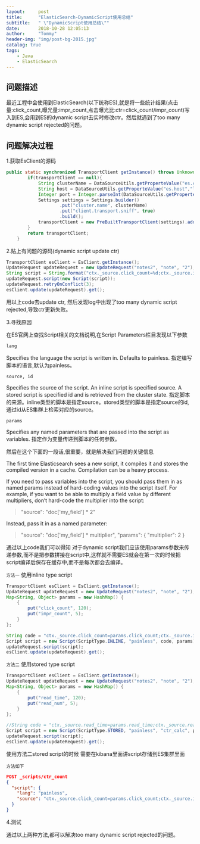 ```yaml
---
layout:     post
title:      "ElasticSearch-DynamicScript使用总结"
subtitle:   " \"DynamicScript使用总结\""
date:       2018-10-28 12:05:13
author:     "Tommy"
header-img: "img/post-bg-2015.jpg"
catalog: true
tags:
    - Java
    - ElasticSearch
---
```


## 问题描述

最近工程中会使用到ElasticSearch(以下统称ES),就是将一些统计结果(点击量:click_count,曝光量:impr_count,点击曝光比:ctr=click_count/impr_count)写入到ES,会用到ES的dynamic script去实时修改ctr。然后就遇到了too many dynamic script rejected的问题。

## 问题解决过程
1.获取EsClient的源码

```java
public static synchronized TransportClient getInstance() throws UnknownHostException {
        if(transportClient == null){
            String clusterName = DataSourceUtils.getProperteValue("es.cluster", "es");
            String host = DataSourceUtils.getProperteValue("es.host","localhost");
            Integer port = Integer.parseInt(DataSourceUtils.getProperteValue("es.port","9300"));
            Settings settings = Settings.builder()
                    .put("cluster.name", clusterName)
                    .put("client.transport.sniff", true)
                    .build();
            transportClient = new PreBuiltTransportClient(settings).addTransportAddress(new InetSocketTransportAddress(InetAddress.getByName(host), port));
        }
        return transportClient;
    }
```

2.贴上有问题的源码(dynamic script update ctr)

```java
TransportClient esClient = EsClient.getInstance();
UpdateRequest updateRequest = new UpdateRequest("notes2", "note", "2");
String script = String.format("ctx._source.click_count=%d;ctx._source.impr_count=%d;ctx._source.ctr=(double)ctx._source.click_count/ctx._source.impr_count", 15, 120);
updateRequest.script(new Script(script));
updateRequest.retryOnConflict(3);
esClient.update(updateRequest).get();
```

用以上code去update ctr, 然后发现log中出现了too many dynamic script rejected,导致ctr更新失败。

3.寻找原因

在ES官网上查找Script相关的文档说明,在Script Parameters栏目发现以下参数

`lang`

Specifies the language the script is written in. Defaults to painless.
指定编写脚本的语言,默认为painless。

`source, id`

Specifies the source of the script. An inline script is specified source. A stored script is specified id and is retrieved from the cluster state.
指定脚本的来源。inline类型的脚本是指定source。stored类型的脚本是指定source的id,通过id从ES集群上检索对应的source。

`params`

Specifies any named parameters that are passed into the script as variables.
指定作为变量传递到脚本的任何参数。

然后在这个下面的一段话,很重要，就是解决我们问题的关键信息

The first time Elasticsearch sees a new script, it compiles it and stores the compiled version in a cache. Compilation can be a heavy process.

If you need to pass variables into the script, you should pass them in as named params instead of hard-coding values into the script itself. For example, if you want to be able to multiply a field value by different multipliers, don’t hard-code the multiplier into the script:
> "source": "doc['my_field'] * 2"

Instead, pass it in as a named parameter:

> "source": "doc['my_field'] * multiplier",
  "params": {
    "multiplier": 2
  }

通过以上code我们可以得知 对于dynamic script我们应该使用params参数来传递参数,而不是把参数拼接在script中,这样就不需要ES就会在第一次的时候把script编译后保存在缓存中,而不是每次都会去编译。

`方法一` 使用inline type script
```java
TransportClient esClient = EsClient.getInstance();
UpdateRequest updateRequest = new UpdateRequest("notes2", "note", "2");
Map<String, Object> params = new HashMap() {
    {
        put("click_count", 120);
        put("impr_count", 5);
    }
};

String code = "ctx._source.click_count=params.click_count;ctx._source.impr_count=params.impr_count;ctx._source.ctr=(double)ctx._source.click_count/ctx._source.impr_count*100";
Script script = new Script(ScriptType.INLINE, "painless", code, params);
updateRequest.script(script);
esClient.update(updateRequest).get();
```

`方法二` 使用stored type script
```java
TransportClient esClient = EsClient.getInstance();
UpdateRequest updateRequest = new UpdateRequest("notes2", "note", "2");
Map<String, Object> params = new HashMap() {
    {
        put("read_time", 120);
        put("read_num", 5);
    }
};

//String code = "ctx._source.read_time=params.read_time;ctx._source.read_num=params.read_num;ctx._source.avg_read_time=(double)ctx._source.read_time/ctx._source.read_num";
Script script = new Script(ScriptType.STORED, "painless", "ctr_calc", params);
updateRequest.script(script);
esClient.update(updateRequest).get();
```

使用方法二stored script的时候 需要在kibana里面讲script存储到ES集群里面

`方法如下`
```json
POST _scripts/ctr_count
{
  "script": {
    "lang": "painless",
    "source": "ctx._source.click_count=params.click_count;ctx._source.impr_count=params.impr_count;ctx._source.ctr=(double)ctx._source.click_count/ctx._source.impr_count*100"
  }
}
```

4.测试

通过以上两种方法,都可以解决too many dynamic script rejected的问题。





